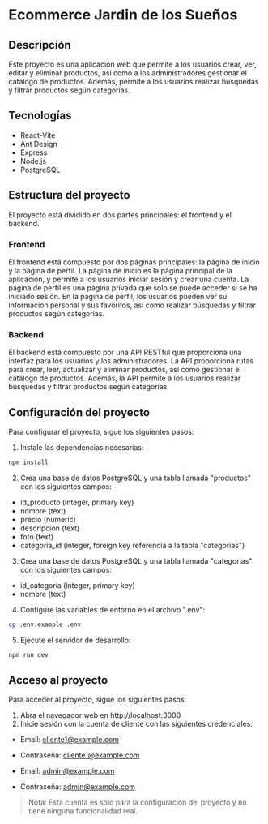 # Ecommerce Jardin de los Sueños

## Descripción

Este proyecto es una aplicación web que permite a los usuarios crear, ver, editar y eliminar productos, así como a los administradores gestionar el catálogo de productos. Además, permite a los usuarios realizar búsquedas y filtrar productos según categorías.

## Tecnologías

- React-Vite
- Ant Design
- Express
- Node.js
- PostgreSQL

## Estructura del proyecto

El proyecto está dividido en dos partes principales: el frontend y el backend.

### Frontend

El frontend está compuesto por dos páginas principales: la página de inicio y la página de perfil. La página de inicio es la página principal de la aplicación, y permite a los usuarios iniciar sesión y crear una cuenta. La página de perfil es una página privada que solo se puede acceder si se ha iniciado sesión. En la página de perfil, los usuarios pueden ver su información personal y sus favoritos, así como realizar búsquedas y filtrar productos según categorías.

### Backend

El backend está compuesto por una API RESTful que proporciona una interfaz para los usuarios y los administradores. La API proporciona rutas para crear, leer, actualizar y eliminar productos, así como gestionar el catálogo de productos. Además, la API permite a los usuarios realizar búsquedas y filtrar productos según categorías.

## Configuración del proyecto

Para configurar el proyecto, sigue los siguientes pasos:

1. Instale las dependencias necesarias:

```bash
npm install
```

2. Crea una base de datos PostgreSQL y una tabla llamada "productos" con los siguientes campos:

- id_producto (integer, primary key)
- nombre (text)
- precio (numeric)
- descripcion (text)
- foto (text)
- categoria_id (integer, foreign key referencia a la tabla "categorias")

3. Crea una base de datos PostgreSQL y una tabla llamada "categorias" con los siguientes campos:

- id_categoria (integer, primary key)
- nombre (text)

4. Configure las variables de entorno en el archivo ".env":

```bash
cp .env.example .env
```

5. Ejecute el servidor de desarrollo:

```bash
npm run dev
```

## Acceso al proyecto

Para acceder al proyecto, sigue los siguientes pasos:

1. Abra el navegador web en http://localhost:3000
2. Inicie sesión con la cuenta de cliente con las siguientes credenciales:

- Email: cliente1@example.com
- Contraseña: cliente1@example.com

- Email: admin@example.com
- Contraseña: admin@example.com

> Nota: Esta cuenta es solo para la configuración del proyecto y no tiene ninguna funcionalidad real.